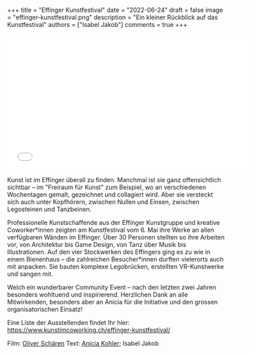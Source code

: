 +++
title = "Effinger Kunstfestival"
date = "2022-06-24"
draft = false
image = "effinger-kunstfestival.png"
description = "Ein kleiner Rückblick auf das Kunstfestival"
authors = ["Isabel Jakob"]
comments = true
+++
<iframe width="560" height="315" src="<https://www.youtube.com/embed/mLQUtMsx7b0>" title="YouTube video player" frameborder="0" allow="accelerometer; clipboard-write; encrypted-media; gyroscope; picture-in-picture" allowfullscreen></iframe>

Kunst ist im Effinger überall zu finden. Manchmal ist sie ganz offensichtlich sichtbar – im "Freiraum für Kunst" zum Beispiel, wo an verschiedenen Wochentagen gemalt, gezeichnet und collagiert wird. Aber sie versteckt sich auch unter Kopfhörern, zwischen Nullen und Einsen, zwischen Legosteinen und Tanzbeinen.

Professionelle Kunstschaffende aus der Effinger Kunstgruppe und kreative Coworker\*innen zeigten am Kunstfestival vom 6. Mai ihre Werke an allen verfügbaren Wänden im Effinger. Über 30 Personen stellten so ihre Arbeiten vor, von Architektur bis Game Design, von Tanz über Musik bis Illustrationen. Auf den vier Stockwerken des Effingers ging es zu wie in einem Bienenhaus – die zahlreichen Besucher\*innen durften vielerorts auch mit anpacken. Sie bauten komplexe Legobrücken, erstellten VR-Kunstwerke und sangen mit.

Welch ein wunderbarer Community Event – nach den letzten zwei Jahren besonders wohltuend und inspirierend. Herzlichen Dank an alle Mitwirkenden, besonders aber an Anicia für die Initiative und den grossen organisatorischen Einsatz!

Eine Liste der Ausstellenden findet Ihr hier: https://www.kunstimcoworking.ch/effinger-kunstfestival/

Film: [Oliver Schären](https://www.winnetwostudio.com/)
Text: [Anicia Kohler](https://www.aniciakohler.ch/); Isabel Jakob